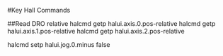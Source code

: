 #Key Hall Commands

##Read DRO relative 
halcmd getp halui.axis.0.pos-relative
halcmd getp halui.axis.1.pos-relative
halcmd getp halui.axis.2.pos-relative


halcmd setp halui.jog.0.minus false



